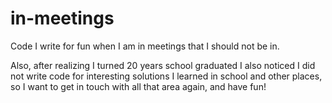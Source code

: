 # in-meetings
Code I write for fun when I am in meetings that I should not be in.

Also, after realizing I turned 20 years school graduated I also noticed I did not write code for interesting solutions I learned in school and other places, so I want to get in touch with all that area again, and have fun!

